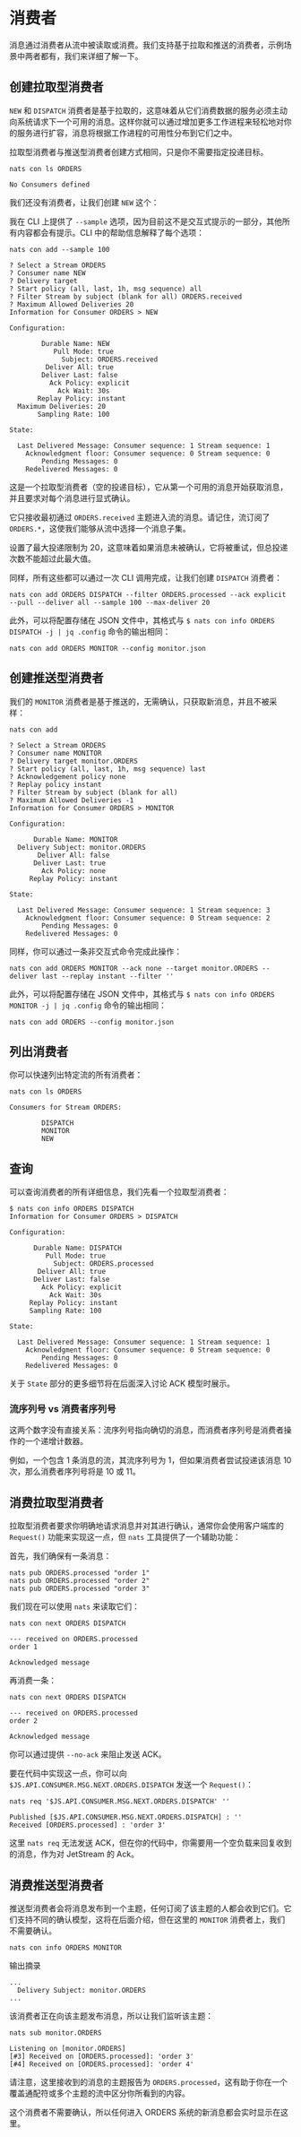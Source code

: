 # 消费者

消息通过消费者从流中被读取或消费。我们支持基于拉取和推送的消费者，示例场景中两者都有，我们来详细了解一下。

## 创建拉取型消费者

`NEW` 和 `DISPATCH` 消费者是基于拉取的，这意味着从它们消费数据的服务必须主动向系统请求下一个可用的消息。这样你就可以通过增加更多工作进程来轻松地对你的服务进行扩容，消息将根据工作进程的可用性分布到它们之中。

拉取型消费者与推送型消费者创建方式相同，只是你不需要指定投递目标。

```shell
nats con ls ORDERS
```
```text
No Consumers defined
```

我们还没有消费者，让我们创建 `NEW` 这个：

我在 CLI 上提供了 `--sample` 选项，因为目前这不是交互式提示的一部分，其他所有内容都会有提示。CLI 中的帮助信息解释了每个选项：

```shell
nats con add --sample 100
```
```text
? Select a Stream ORDERS
? Consumer name NEW
? Delivery target
? Start policy (all, last, 1h, msg sequence) all
? Filter Stream by subject (blank for all) ORDERS.received
? Maximum Allowed Deliveries 20
Information for Consumer ORDERS > NEW

Configuration:

        Durable Name: NEW
           Pull Mode: true
             Subject: ORDERS.received
         Deliver All: true
        Deliver Last: false
          Ack Policy: explicit
            Ack Wait: 30s
       Replay Policy: instant
  Maximum Deliveries: 20
       Sampling Rate: 100

State:

  Last Delivered Message: Consumer sequence: 1 Stream sequence: 1
    Acknowledgment floor: Consumer sequence: 0 Stream sequence: 0
        Pending Messages: 0
    Redelivered Messages: 0
```

这是一个拉取型消费者（空的投递目标），它从第一个可用的消息开始获取消息，并且要求对每个消息进行显式确认。

它只接收最初通过 `ORDERS.received` 主题进入流的消息。请记住，流订阅了 `ORDERS.*`，这使我们能够从流中选择一个消息子集。

设置了最大投递限制为 20，这意味着如果消息未被确认，它将被重试，但总投递次数不能超过此最大值。

同样，所有这些都可以通过一次 CLI 调用完成，让我们创建 `DISPATCH` 消费者：

```shell
nats con add ORDERS DISPATCH --filter ORDERS.processed --ack explicit --pull --deliver all --sample 100 --max-deliver 20
```

此外，可以将配置存储在 JSON 文件中，其格式与 `$ nats con info ORDERS DISPATCH -j | jq .config` 命令的输出相同：

```shell
nats con add ORDERS MONITOR --config monitor.json
```

## 创建推送型消费者

我们的 `MONITOR` 消费者是基于推送的，无需确认，只获取新消息，并且不被采样：

```shell
nats con add
```
```text
? Select a Stream ORDERS
? Consumer name MONITOR
? Delivery target monitor.ORDERS
? Start policy (all, last, 1h, msg sequence) last
? Acknowledgement policy none
? Replay policy instant
? Filter Stream by subject (blank for all)
? Maximum Allowed Deliveries -1
Information for Consumer ORDERS > MONITOR

Configuration:

      Durable Name: MONITOR
  Delivery Subject: monitor.ORDERS
       Deliver All: false
      Deliver Last: true
        Ack Policy: none
     Replay Policy: instant

State:

  Last Delivered Message: Consumer sequence: 1 Stream sequence: 3
    Acknowledgment floor: Consumer sequence: 0 Stream sequence: 2
        Pending Messages: 0
    Redelivered Messages: 0
```

同样，你可以通过一条非交互式命令完成此操作：

```shell
nats con add ORDERS MONITOR --ack none --target monitor.ORDERS --deliver last --replay instant --filter ''
```

此外，可以将配置存储在 JSON 文件中，其格式与 `$ nats con info ORDERS MONITOR -j | jq .config` 命令的输出相同：

```shell
nats con add ORDERS --config monitor.json
```

## 列出消费者

你可以快速列出特定流的所有消费者：

```shell
nats con ls ORDERS
```
```text
Consumers for Stream ORDERS:

        DISPATCH
        MONITOR
        NEW
```

## 查询

可以查询消费者的所有详细信息，我们先看一个拉取型消费者：

```text
$ nats con info ORDERS DISPATCH
Information for Consumer ORDERS > DISPATCH

Configuration:

      Durable Name: DISPATCH
         Pull Mode: true
           Subject: ORDERS.processed
       Deliver All: true
      Deliver Last: false
        Ack Policy: explicit
          Ack Wait: 30s
     Replay Policy: instant
     Sampling Rate: 100

State:

  Last Delivered Message: Consumer sequence: 1 Stream sequence: 1
    Acknowledgment floor: Consumer sequence: 0 Stream sequence: 0
        Pending Messages: 0
    Redelivered Messages: 0
```

关于 `State` 部分的更多细节将在后面深入讨论 ACK 模型时展示。

### 流序列号 vs 消费者序列号

这两个数字没有直接关系：流序列号指向确切的消息，而消费者序列号是消费者操作的一个递增计数器。

例如，一个包含 1 条消息的流，其流序列号为 1，但如果消费者尝试投递该消息 10 次，那么消费者序列号将是 10 或 11。

## 消费拉取型消费者

拉取型消费者要求你明确地请求消息并对其进行确认，通常你会使用客户端库的 `Request()` 功能来实现这一点，但 `nats` 工具提供了一个辅助功能：

首先，我们确保有一条消息：

```shell
nats pub ORDERS.processed "order 1"
nats pub ORDERS.processed "order 2"
nats pub ORDERS.processed "order 3"
```

我们现在可以使用 `nats` 来读取它们：

```shell
nats con next ORDERS DISPATCH
```
```text
--- received on ORDERS.processed
order 1

Acknowledged message
```
再消费一条：
```shell
nats con next ORDERS DISPATCH
```
```text
--- received on ORDERS.processed
order 2

Acknowledged message
```

你可以通过提供 `--no-ack` 来阻止发送 ACK。

要在代码中实现这一点，你可以向 `$JS.API.CONSUMER.MSG.NEXT.ORDERS.DISPATCH` 发送一个 `Request()`：

```shell
nats req '$JS.API.CONSUMER.MSG.NEXT.ORDERS.DISPATCH' ''
```
```text
Published [$JS.API.CONSUMER.MSG.NEXT.ORDERS.DISPATCH] : ''
Received [ORDERS.processed] : 'order 3'
```

这里 `nats req` 无法发送 ACK，但在你的代码中，你需要用一个空负载来回复收到的消息，作为对 JetStream 的 Ack。

## 消费推送型消费者

推送型消费者会将消息发布到一个主题，任何订阅了该主题的人都会收到它们。它们支持不同的确认模型，这将在后面介绍，但在这里的 `MONITOR` 消费者上，我们不需要确认。

```shell
nats con info ORDERS MONITOR
```
输出摘录
```text
...
  Delivery Subject: monitor.ORDERS
...
```

该消费者正在向该主题发布消息，所以让我们监听该主题：

```shell
nats sub monitor.ORDERS
```
```text
Listening on [monitor.ORDERS]
[#3] Received on [ORDERS.processed]: 'order 3'
[#4] Received on [ORDERS.processed]: 'order 4'
```

请注意，这里接收到的消息的主题报告为 `ORDERS.processed`，这有助于你在一个覆盖通配符或多个主题的流中区分你所看到的内容。

这个消费者不需要确认，所以任何进入 ORDERS 系统的新消息都会实时显示在这里。